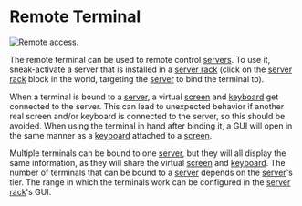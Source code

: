# Remote Terminal

![Remote access.](oredict:oc:terminal)

The remote terminal can be used to remote control [servers](server.md). To use it, sneak-activate a server that is installed in a [server rack](../block/serverRack.md) (click on the [server rack](../block/serverRack.md) block in the world, targeting the [server](server1.md) to bind the terminal to).

When a terminal is bound to a [server](server1.md), a virtual [screen](../block/screen1.md) and [keyboard](../block/keyboard.md) get connected to the server. This can lead to unexpected behavior if another real screen and/or keyboard is connected to the server, so this should be avoided. When using the terminal in hand after binding it, a GUI will open in the same manner as a [keyboard](../block/keyboard.md) attached to a [screen](../block/screen1.md).

Multiple terminals can be bound to one [server](server1.md), but they will all display the same information, as they will share the virtual [screen](../block/screen1.md) and [keyboard](../block/keyboard.md). The number of terminals that can be bound to a [server](server1.md) depends on the [server](server1.md)'s tier. The range in which the terminals work can be configured in the [server rack](../block/serverRack.md)'s GUI.
